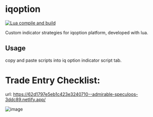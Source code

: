 # iqoption

[![Lua compile and build](https://github.com/Muhammad-1990/iqoption/actions/workflows/main.yml/badge.svg)](https://github.com/Muhammad-1990/iqoption/actions/workflows/main.yml)

Custom indicator strategies for iqoption platform, developed with lua.

## Usage
copy and paste scripts into iq option indicator script tab.

# Trade Entry Checklist: 
url: https://62d1797e5eb1c423e3240710--admirable-speculoos-3ddc89.netlify.app/

![image](https://user-images.githubusercontent.com/53302444/179243481-5a811350-818a-4640-b06f-6b4a59528015.png)

